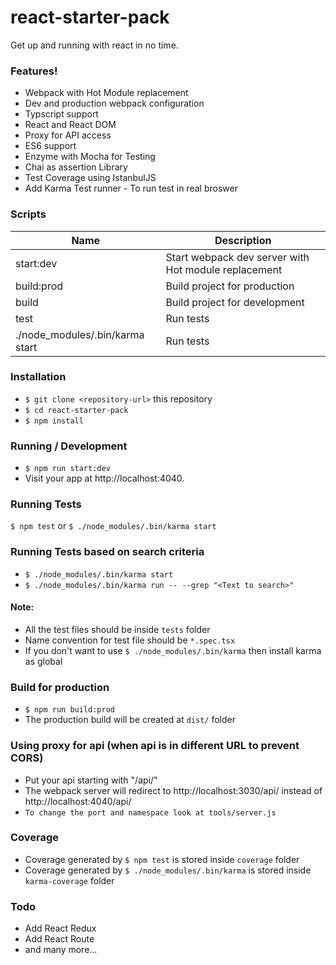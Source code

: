 # react-starter-pack
Get up and running with react in no time.

### Features!
- Webpack with Hot Module replacement
- Dev and production webpack configuration
- Typscript support
- React and React DOM
- Proxy for API access
- ES6 support
- Enzyme with Mocha for Testing
- Chai as assertion Library
- Test Coverage using IstanbulJS
- Add Karma Test runner - To run test in real broswer

### Scripts
| Name | Description |
| ------ | ------ |
| start:dev | Start webpack dev server with Hot module replacement |
| build:prod | Build project for production |
| build | Build project for development |
| test | Run tests |
| ./node_modules/.bin/karma start | Run tests |

### Installation
- ```$ git clone <repository-url>``` this repository
- ```$ cd react-starter-pack```
- ```$ npm install```

### Running / Development
- ```$ npm run start:dev```
- Visit your app at http://localhost:4040.

### Running Tests
```$ npm test``` or ```$ ./node_modules/.bin/karma start```

### Running Tests based on search criteria
- ```$ ./node_modules/.bin/karma start```
- ```$ ./node_modules/.bin/karma run -- --grep "<Text to search>"```

#### Note: 
- All the test files should be inside ```tests``` folder
- Name convention for test file should be ```*.spec.tsx```
- If you don't want to use ```$ ./node_modules/.bin/karma``` then install karma as global

### Build for production
- ```$ npm run build:prod```
- The production build will be created at ```dist/``` folder

### Using proxy for api (when api is in different URL to prevent CORS)
- Put your api starting with "/api/"
- The webpack server will redirect to http://localhost:3030/api/ instead of http://localhost:4040/api/
- `To change the port and namespace look at tools/server.js`

### Coverage
- Coverage generated by ```$ npm test``` is stored inside ```coverage``` folder
- Coverage generated by ```$ ./node_modules/.bin/karma``` is stored inside ```karma-coverage``` folder

### Todo
- Add React Redux
- Add React Route
- and many more...
